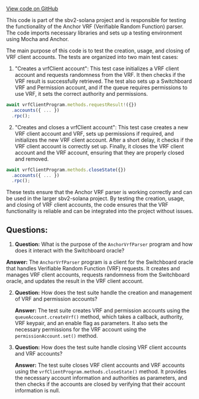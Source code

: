 [View code on GitHub](https://github.com/switchboard-xyz/sbv2-solana/blob/master/programs/anchor-vrf-parser/tests/anchor-vrf-parser.test.ts)

This code is part of the sbv2-solana project and is responsible for testing the functionality of the Anchor VRF (Verifiable Random Function) parser. The code imports necessary libraries and sets up a testing environment using Mocha and Anchor.

The main purpose of this code is to test the creation, usage, and closing of VRF client accounts. The tests are organized into two main test cases:

1. "Creates a vrfClient account": This test case initializes a VRF client account and requests randomness from the VRF. It then checks if the VRF result is successfully retrieved. The test also sets up a Switchboard VRF and Permission account, and if the queue requires permissions to use VRF, it sets the correct authority and permissions.

```javascript
await vrfClientProgram.methods.requestResult!({})
  .accounts({ ... })
  .rpc();
```

2. "Creates and closes a vrfClient account": This test case creates a new VRF client account and VRF, sets up permissions if required, and initializes the new VRF client account. After a short delay, it checks if the VRF client account is correctly set up. Finally, it closes the VRF client account and the VRF account, ensuring that they are properly closed and removed.

```javascript
await vrfClientProgram.methods.closeState({})
  .accounts({ ... })
  .rpc();
```

These tests ensure that the Anchor VRF parser is working correctly and can be used in the larger sbv2-solana project. By testing the creation, usage, and closing of VRF client accounts, the code ensures that the VRF functionality is reliable and can be integrated into the project without issues.
## Questions: 
 1. **Question:** What is the purpose of the `AnchorVrfParser` program and how does it interact with the Switchboard oracle?

   **Answer:** The `AnchorVrfParser` program is a client for the Switchboard oracle that handles Verifiable Random Function (VRF) requests. It creates and manages VRF client accounts, requests randomness from the Switchboard oracle, and updates the result in the VRF client account.

2. **Question:** How does the test suite handle the creation and management of VRF and permission accounts?

   **Answer:** The test suite creates VRF and permission accounts using the `queueAccount.createVrf()` method, which takes a callback, authority, VRF keypair, and an enable flag as parameters. It also sets the necessary permissions for the VRF account using the `permissionAccount.set()` method.

3. **Question:** How does the test suite handle closing VRF client accounts and VRF accounts?

   **Answer:** The test suite closes VRF client accounts and VRF accounts using the `vrfClientProgram.methods.closeState()` method. It provides the necessary account information and authorities as parameters, and then checks if the accounts are closed by verifying that their account information is null.